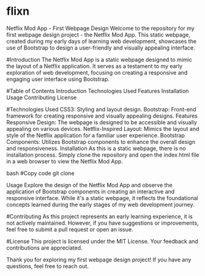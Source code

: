 # flixn

Netflix Mod App - First Webpage Design
Welcome to the repository for my first webpage design project - the Netflix Mod App. This static webpage, created during my early days of learning web development, showcases the use of Bootstrap to design a user-friendly and visually appealing interface.

#Introduction
The Netflix Mod App is a static webpage designed to mimic the layout of a Netflix application. It serves as a testament to my early exploration of web development, focusing on creating a responsive and engaging user interface using Bootstrap.

#Table of Contents
Introduction
Technologies Used
Features
Installation
Usage
Contributing
License

#Technologies Used
CSS3: Styling and layout design.
Bootstrap: Front-end framework for creating responsive and visually appealing designs.
Features
Responsive Design: The webpage is designed to be accessible and visually appealing on various devices.
Netflix-Inspired Layout: Mimics the layout and style of the Netflix application for a familiar user experience.
Bootstrap Components: Utilizes Bootstrap components to enhance the overall design and responsiveness.
Installation
As this is a static webpage, there is no installation process. Simply clone the repository and open the index.html file in a web browser to view the Netflix Mod App.

bash
#Copy code
git clone <repository-url>

Usage
Explore the design of the Netflix Mod App and observe the application of Bootstrap components in creating an interactive and responsive interface. While it's a static webpage, it reflects the foundational concepts learned during the early stages of my web development journey.

#Contributing
As this project represents an early learning experience, it is not actively maintained. However, if you have suggestions or improvements, feel free to submit a pull request or open an issue.

#License
This project is licensed under the MIT License. Your feedback and contributions are appreciated.

Thank you for exploring my first webpage design project! If you have any questions, feel free to reach out.

